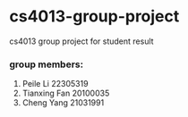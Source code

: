 # cs4013-group-project
cs4013 group project for student result 

### group members:
1. Peile Li      22305319
2. Tianxing Fan  20100035
3. Cheng Yang    21031991
